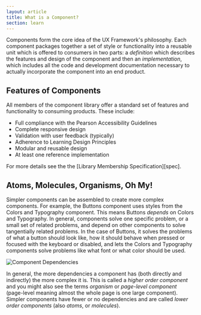 ```yaml
---
layout: article
title: What is a Component?
section: learn
---
```


Components form the core idea of the UX Framework's philosophy. Each component packages together a set of style or functionality into a reusable unit which is offered to consumers in two parts: a *definition* which describes the features and design of the component and then an *implementation*, which includes all the code and development documentation necessary to actually incorporate the component into an end product.

## Features of Components
All members of the component library offer a standard set of features and functionality to consuming products. These include:

- Full compliance with the Pearson Accessibility Guidelines
- Complete responsive design
- Validation with user feedback (typically)
- Adherence to Learning Design Principles
- Modular and reusable design
- At least one reference implementation

For more details see the the [Library Membership Specification][spec].

## Atoms, Molecules, Organisms, Oh My!
Simpler components can be assembled to create more complex components. For example, the Buttons component uses styles from the Colors and Typography component. This means Buttons *depends* on Colors and Typography. In general, components solve one specific problem, or a small set of related problems, and depend on other components to solve tangentially related problems. In the case of Buttons, it solves the problems of what a button should look like, how it should behave when pressed or focused with the keyboard or disabled, and lets the Colors and Typography components solve problems like what font or what color should be used.

![Component Dependencies]({{site.baseurl}}/img/compound_components.png)

In general, the more dependencies a component has (both directly and indirectly) the more complex it is. This is called a *higher order component* and you might also see the terms *organism* or *page-level component* (page-level meaning almost the whole page is one large component). Simpler components have fewer or no dependencies and are called *lower order components* (also *atoms*, or *molecules*).
